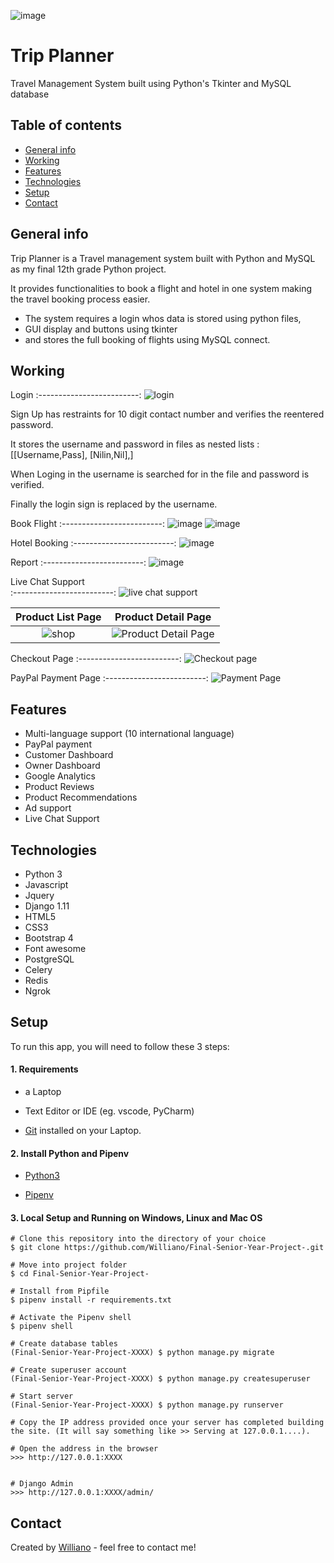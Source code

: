 ![image](https://github.com/user-attachments/assets/bf6b125d-5ae9-4b29-b301-73e795c7e352)

# Trip Planner
Travel Management System built using Python's Tkinter and MySQL database

## Table of contents
* [General info](#general-info)
* [Working](#working)
* [Features](#features)
* [Technologies](#technologies)
* [Setup](#setup)
* [Contact](#contact)



## General info
Trip Planner is a Travel management system built with Python and MySQL as my final 12th grade Python project.

It provides functionalities to book a flight and hotel in one system making the travel booking process easier.

* The system requires a login whos data is stored using python files, 
* GUI display and buttons using tkinter 
* and stores the full booking of flights using MySQL connect.


## Working

Login
:-------------------------:
![login](https://github.com/user-attachments/assets/3ad6c931-5267-4e90-82d3-43566bc7541f)

 Sign Up has restraints for 10 digit contact number and verifies the reentered password.
 
 It stores the username and password in files as nested lists : [[Username,Pass], [Nilin,Nil],]
 
 When Loging in the username is searched for in the file and password is verified.
 
 Finally the login sign is replaced by the username.


Book Flight
:-------------------------:
![image](https://github.com/user-attachments/assets/19e2c512-f079-4187-921e-8000c77abd36)
![image](https://github.com/user-attachments/assets/a59aa472-0de7-45cd-8ae8-00c63a48e48b)


Hotel Booking
:-------------------------:
![image](https://github.com/user-attachments/assets/e3e1d271-0eef-468b-a697-3e8525a86c53)


Report
:-------------------------:
![image](https://github.com/user-attachments/assets/1768073d-bd3d-44c5-8769-a652da757b8a)


Live Chat Support           
:-------------------------:
![live chat support](https://user-images.githubusercontent.com/19711677/86519249-7b86dc00-bdfe-11ea-8809-cb1e7c304637.JPG)

 
Product List Page       |  Product Detail Page
:-------------------------:|:-------------------------:
![shop](https://user-images.githubusercontent.com/19711677/86519337-79714d00-bdff-11ea-88a0-4001d8ab386a.JPG) | ![Product Detail Page](https://user-images.githubusercontent.com/19711677/86519245-7aee4580-bdfe-11ea-802f-154ad56b80ff.JPG)

Checkout Page 
:-------------------------:
![Checkout page](https://user-images.githubusercontent.com/19711677/86519248-7b86dc00-bdfe-11ea-9df0-4b1113de6938.JPG)


PayPal Payment Page
:-------------------------:
![Payment Page](https://user-images.githubusercontent.com/19711677/86519247-7b86dc00-bdfe-11ea-81f5-6a32aa760d7d.JPG)

## Features

* Multi-language support (10 international language)
* PayPal payment
* Customer Dashboard
* Owner Dashboard
* Google Analytics
* Product Reviews
* Product Recommendations
* Ad support
* Live Chat Support

## Technologies
* Python 3
* Javascript
* Jquery 
* Django 1.11
* HTML5
* CSS3 
* Bootstrap 4
* Font awesome
* PostgreSQL
* Celery
* Redis
* Ngrok

## Setup

To run this app, you will need to follow these 3 steps:

#### 1. Requirements
  - a Laptop

  - Text Editor or IDE (eg. vscode, PyCharm)

  - [Git](https://git-scm.com/book/en/v2/Getting-Started-Installing-Git) installed on your Laptop.


#### 2. Install Python and Pipenv
  - [Python3](https://www.python.org/downloads/)
  

  - [Pipenv](https://pipenv-es.readthedocs.io/es/stable/)

#### 3. Local Setup and Running on Windows, Linux and Mac OS

  ```
  # Clone this repository into the directory of your choice
  $ git clone https://github.com/Williano/Final-Senior-Year-Project-.git

  # Move into project folder
  $ cd Final-Senior-Year-Project-

  # Install from Pipfile
  $ pipenv install -r requirements.txt 

  # Activate the Pipenv shell
  $ pipenv shell

  # Create database tables
  (Final-Senior-Year-Project-XXXX) $ python manage.py migrate
  
  # Create superuser account
  (Final-Senior-Year-Project-XXXX) $ python manage.py createsuperuser

  # Start server
  (Final-Senior-Year-Project-XXXX) $ python manage.py runserver
  
  # Copy the IP address provided once your server has completed building the site. (It will say something like >> Serving at 127.0.0.1....).
  
  # Open the address in the browser
  >>> http://127.0.0.1:XXXX
  
  
  # Django Admin
  >>> http://127.0.0.1:XXXX/admin/
  ```


## Contact
Created by [Williano](https://williano.github.io/) - feel free to contact me!

